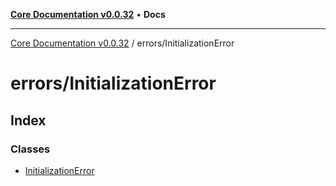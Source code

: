 [**Core Documentation v0.0.32**](../../README.md) • **Docs**

***

[Core Documentation v0.0.32](../../modules.md) / errors/InitializationError

# errors/InitializationError

## Index

### Classes

- [InitializationError](classes/InitializationError.md)
